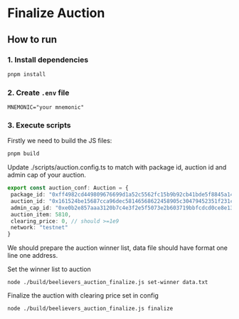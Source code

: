 # Finalize Auction

## How to run

### 1. Install dependencies

```bash
pnpm install
```

### 2. Create `.env` file

```env
MNEMONIC="your mnemonic"
```

### 3. Execute scripts

Firstly we need to build the JS files:

```bash
pnpm build
```

Update ./scripts/auction.config.ts to match with package id, auction id and admin cap of your auction.

```ts
export const auction_conf: Auction = {
 package_id: "0xff4982cd449809676699d1a52c5562fc15b9b92cb41bde5f8845a14647186704",
 auction_id: "0x161524be15687cca96dec58146568622458905c30479452351f231cac5d64c41",
 admin_cap_id: "0xe0b2e857aaa3120b7c4e3f2e5f5073e2b603719bbfcdcd0ce8e138b49922f27c",
 auction_item: 5810,
 clearing_price: 0, // should >=1e9
 network: "testnet"
}
```

We should prepare the auction winner list, data file should have format one line one address.

Set the winner list to auction

```
node ./build/beelievers_auction_finalize.js set-winner data.txt
```

Finalize the auction with clearing price set in config

```
node ./build/beelievers_auction_finalize.js finalize
```
